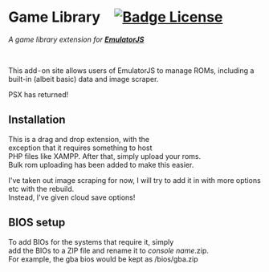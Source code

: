 #
# Game Library [![Badge License]][License]

*A game library extension for* ***[EmulatorJS]***

<br>

This add - on site allows users of EmulatorJS to manage ROMs, including a built-in (albeit basic) data and image scraper.<br>

PSX has returned!
<br>

## Installation

This is a drag and drop extension, with the <br>
exception that it requires something to host <br>
PHP files like XAMPP. After that, simply upload your roms.<br>
Bulk rom uploading has been added to make this easier.

I've taken out image scraping for now, I will try to add it in with more options etc with the rebuild.<br>
Instead, I've given cloud save options!

## BIOS setup

To add BIOs for the systems that require it, simply<br />
add the BIOs to a ZIP file and rename it to *console name*.zip.<br />
For example, the gba bios would be kept as /bios/gba.zip <br />

<!----------------------------------------------------------------------------->

[Badge License]: https://img.shields.io/badge/license-GPL-blue

[EmulatorJS]: https://github.com/EmulatorJS/emulatorjs

[License]: #
                
